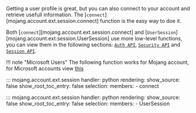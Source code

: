 Getting a user profile is great, but you can also connect to your account and retrieve usefull information. The [`connect`][mojang.account.ext.session.connect] function is the easy way to doe it. 

Both [`connect`][mojang.account.ext.session.connect] and [`UserSession`][mojang.account.ext.session.UserSession] use more low-level functions, you can view them in the following sections: [`Auth API`](./auth_api.md), [`Security API`](./auth_security.md) and [`Session API`](./auth_session.md).

!!! note "Microsoft Users"
    The following function works for Mojang account, for Microsoft accounts view
    [this](./microsoft/connect.md)

::: mojang.account.ext.session
    handler: python
    rendering:
        show_source: false
        show_root_toc_entry: false
    selection:
        members:
            - connect

::: mojang.account.ext.session
    handler: python
    rendering:
        show_source: false
        show_root_toc_entry: false
    selection:
        members:
            - UserSession
